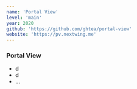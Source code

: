 ```yaml
---
name: 'Portal View'
level: 'main'
year: 2020
github: 'https://github.com/ghtea/portal-view'
website: 'https://pv.nextwing.me'
---
```


### Portal View

- d
- d
- ...